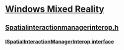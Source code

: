# [Windows Mixed Reality](../_mixedreality/index.md)
## [Spatialinteractionmanagerinterop.h](index.md)
### [ISpatialInteractionManagerInterop interface](../spatialinteractionmanagerinterop/nn-spatialinteractionmanagerinterop-ispatialinteractionmanagerinterop.md)

